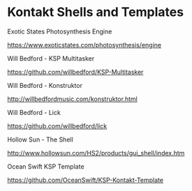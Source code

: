 # Kontakt Shells and Templates

Exotic States Photosynthesis Engine

https://www.exoticstates.com/photosynthesis/engine

Will Bedford - KSP Multitasker

https://github.com/willbedford/KSP-Multitasker

Will Bedford - Konstruktor

http://willbedfordmusic.com/konstruktor.html

Will Bedford - Lick

https://github.com/willbedford/lick

Hollow Sun - The Shell

http://www.hollowsun.com/HS2/products/gui_shell/index.htm

Ocean Swift KSP Template

https://github.com/OceanSwift/KSP-Kontakt-Template
